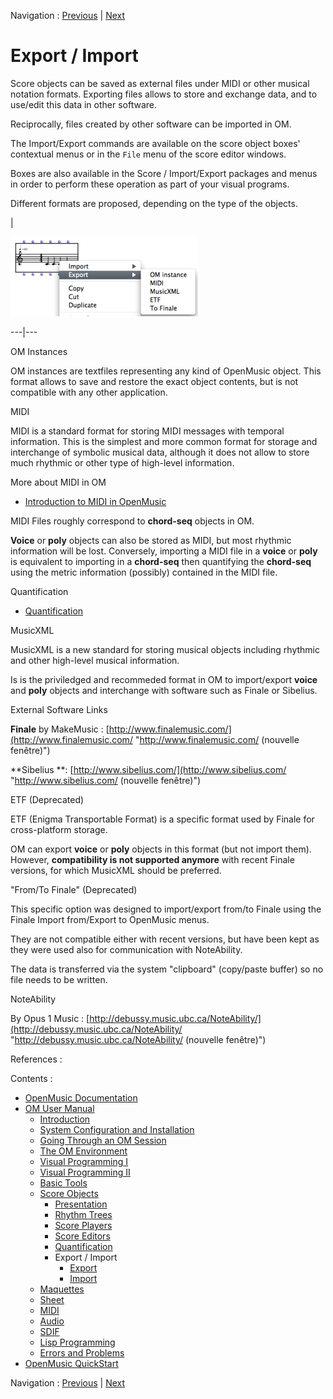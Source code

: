Navigation : [Previous](Quantification "page
précédente\(Quantification\)") | [Next](Export "page
suivante\(Export\)")

# Export / Import

Score objects can be saved as external files under MIDI or other musical
notation formats. Exporting files allows to store and exchange data, and to
use/edit this data in other software.

Reciprocally, files created by other software can be imported in OM.

The Import/Export commands are available on the score object boxes' contextual
menus or in the `File` menu of the score editor windows.

Boxes are also available in the Score / Import/Export packages and menus in
order to perform these operation as part of your visual programs.

Different formats are proposed, depending on the type of the objects.

|

[![](../res/export-box_1.png)](../res/export-box.png "Cliquez pour agrandir")  
  
---|---  
  
OM Instances

OM instances are textfiles representing any kind of OpenMusic object. This
format allows to save and restore the exact object contents, but is not
compatible with any other application.

MIDI

MIDI is a standard format for storing MIDI messages with temporal information.
This is the simplest and more common format for storage and interchange of
symbolic musical data, although it does not allow to store much rhythmic or
other type of high-level information.

More about MIDI in OM

  * [Introduction to MIDI in OpenMusic](Intro)

MIDI Files roughly correspond to **chord-seq** objects in OM.

**Voice** or **poly** objects can also be stored as MIDI, but most rhythmic
information will be lost. Conversely, importing a MIDI file in a **voice** or
**poly** is equivalent to importing in a **chord-seq** then quantifying the
**chord-seq** using the metric information (possibly) contained in the MIDI
file.

Quantification

  * [Quantification](Quantification)

MusicXML

MusicXML is a new standard for storing musical objects including rhythmic and
other high-level musical information.

Is is the priviledged and recommeded format in OM to import/export **voice**
and **poly** objects and interchange with software such as Finale or Sibelius.

External Software Links

 **Finale** by MakeMusic :
[http://www.finalemusic.com/](http://www.finalemusic.com/
"http://www.finalemusic.com/ \(nouvelle fenêtre\)")

 **Sibelius  **: [http://www.sibelius.com/](http://www.sibelius.com/
"http://www.sibelius.com/ \(nouvelle fenêtre\)")

ETF (Deprecated)

ETF (Enigma Transportable Format) is a specific format used by Finale for
cross-platform storage.

OM can export **voice** or **poly** objects in this format (but not import
them). However, **compatibility is not supported anymore** with recent Finale
versions, for which MusicXML should be preferred.

"From/To Finale" (Deprecated)

This specific option was designed to import/export from/to Finale using the
Finale Import from/Export to OpenMusic menus.

They are not compatible either with recent versions, but have been kept as
they were used also for communication with NoteAbility.

The data is transferred via the system "clipboard" (copy/paste buffer) so no
file needs to be written.

NoteAbility

By Opus 1 Music :
[http://debussy.music.ubc.ca/NoteAbility/](http://debussy.music.ubc.ca/NoteAbility/
"http://debussy.music.ubc.ca/NoteAbility/ \(nouvelle fenêtre\)")

References :

Contents :

  * [OpenMusic Documentation](OM-Documentation)
  * [OM User Manual](OM-User-Manual)
    * [Introduction](00-Contents)
    * [System Configuration and Installation](Installation)
    * [Going Through an OM Session](Goingthrough)
    * [The OM Environment](Environment)
    * [Visual Programming I](BasicVisualProgramming)
    * [Visual Programming II](AdvancedVisualProgramming)
    * [Basic Tools](BasicObjects)
    * [Score Objects](ScoreObjects)
      * [Presentation](Score-Objects-Intro)
      * [Rhythm Trees](RT)
      * [Score Players](ScorePlayer)
      * [Score Editors](ScoreEditors)
      * [Quantification](Quantification)
      * Export / Import
        * [Export](Export)
        * [Import](Import)
    * [Maquettes](Maquettes)
    * [Sheet](Sheet)
    * [MIDI](MIDI)
    * [Audio](Audio)
    * [SDIF](SDIF)
    * [Lisp Programming](Lisp)
    * [Errors and Problems](errors)
  * [OpenMusic QuickStart](QuickStart-Chapters)

Navigation : [Previous](Quantification "page
précédente\(Quantification\)") | [Next](Export "page
suivante\(Export\)")

